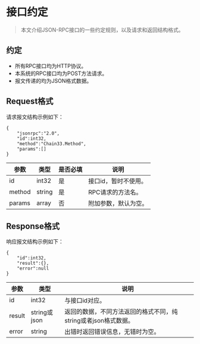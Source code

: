 # 接口约定
>本文介绍JSON-RPC接口的一些约定规则，以及请求和返回结构格式。

## 约定 
- 所有RPC接口均为HTTP协议。
- 本系统的RPC接口均为POST方法请求。
- 报文传递的均为JSON格式数据。

## Request格式
请求报文结构示例如下：
```
{
    "jsonrpc":"2.0",
    "id":int32,
    "method":"Chain33.Method",
    "params":[]
}
```

|参数|类型|是否必填|说明|
|---|---|--------|----|
|id|int32|是|接口id，暂时不使用。|
|method|string|是|RPC请求的方法名。|
|params|array|否|附加参数，默认为空。|

## Response格式
响应报文结构示例如下：
```
{
    "id":int32,
    "result":{},
    "error":null
}
```
|参数|类型|说明|
|---|---|----|
|id|int32|与接口id对应。|
|result|string或json|返回的数据，不同方法返回的格式不同，纯string或者json格式数据。|
|error|string|出错时返回错误信息，无错时为空。|